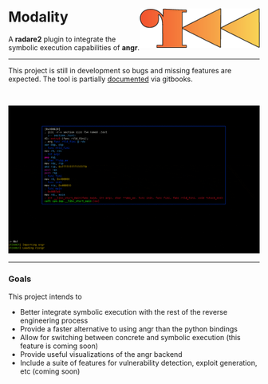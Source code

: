# Modality <img src="docs/logo.png" align="right" alt="logo" width="240">

A **radare2** plugin to integrate the symbolic execution capabilities of **angr**. 

---

This project is still in development so bugs and missing features are expected. The tool is partially [documented](https://chasekanipe.gitbook.io/modality/) via gitbooks.

<br>

<p align="center">
  <img src="docs/preview.gif" />
</p>

---

### Goals

This project intends to
 - Better integrate symbolic execution with the rest of the reverse engineering process
 - Provide a faster alternative to using angr than the python bindings
 - Allow for switching between concrete and symbolic execution (this feature is coming soon)
 - Provide useful visualizations of the angr backend
 - Include a suite of features for vulnerability detection, exploit generation, etc (coming soon)


